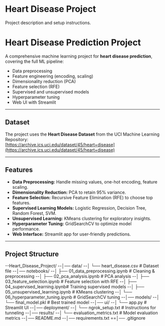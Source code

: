 # Heart Disease Project

Project description and setup instructions.

# Heart Disease Prediction Project

A comprehensive machine learning project for **heart disease prediction**, covering the full ML pipeline:
- Data preprocessing
- Feature engineering (encoding, scaling)
- Dimensionality reduction (PCA)
- Feature selection (RFE)
- Supervised and unsupervised models
- Hyperparameter tuning
- Web UI with Streamlit

---

## Dataset

The project uses the **Heart Disease Dataset** from the UCI Machine Learning Repository:  
[https://archive.ics.uci.edu/dataset/45/heart+disease](https://archive.ics.uci.edu/dataset/45/heart+disease)

---

## Features

- **Data Preprocessing:** Handle missing values, one-hot encoding, feature scaling.  
- **Dimensionality Reduction:** PCA to retain 95% variance.  
- **Feature Selection:** Recursive Feature Elimination (RFE) to choose top features.  
- **Supervised Learning Models:** Logistic Regression, Decision Tree, Random Forest, SVM.  
- **Unsupervised Learning:** KMeans clustering for exploratory insights.  
- **Hyperparameter Tuning:** GridSearchCV to optimize model performance.  
- **Web Interface:** Streamlit app for user-friendly predictions.  

---

## Project Structure


--Heart_Disease_Project/
--│── data/
--│ └── heart_disease.csv # Dataset file
--│── notebooks/
--│ ├── 01_data_preprocessing.ipynb # Cleaning & preprocessing
--│ ├── 02_pca_analysis.ipynb # PCA analysis
--│ ├── 03_feature_selection.ipynb # Feature selection with RFE
--│ ├── 04_supervised_learning.ipynb# Training supervised models
--│ ├── 05_unsupervised_learning.ipynb # KMeans clustering
--│ └── 06_hyperparameter_tuning.ipynb # GridSearchCV tuning
--│── models/
--│ └── final_model.pkl # Best trained model
--│── ui/
--│ └── app.py # Streamlit UI
--│── deployment/
--│ └── ngrok_setup.txt # Instructions for tunneling
--│── results/
--│ └── evaluation_metrics.txt # Model evaluation metrics
--│── README.md
--│── requirements.txt
==│── .gitignore


